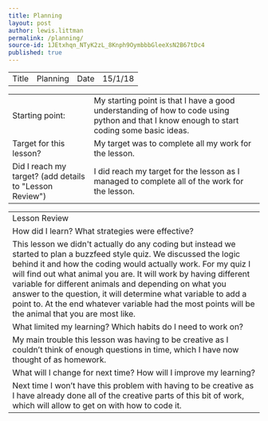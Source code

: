```yaml
---
title: Planning
layout: post
author: lewis.littman
permalink: /planning/
source-id: 1JEtxhqn_NTyK2zL_8Knph9OymbbbGleeXsN2B67tDc4
published: true
---
```

<table>
  <tr>
    <td>Title</td>
    <td>Planning</td>
    <td>Date</td>
    <td>15/1/18</td>
  </tr>
</table>


<table>
  <tr>
    <td>Starting point:</td>
    <td>My starting point is that I have a good understanding of how to code using python and that I know enough to start coding some basic ideas.</td>
  </tr>
  <tr>
    <td>Target for this lesson?</td>
    <td>My target was to complete all my work for the lesson.</td>
  </tr>
  <tr>
    <td>Did I reach my target? 
(add details to "Lesson Review")</td>
    <td>I did reach my target for the lesson as I managed to complete all of the work for the lesson.</td>
  </tr>
</table>


<table>
  <tr>
    <td>Lesson Review</td>
  </tr>
  <tr>
    <td>How did I learn? What strategies were effective? </td>
  </tr>
  <tr>
    <td>This lesson we didn't actually do any coding but instead we started to plan a buzzfeed style quiz. We discussed the logic behind it and how the coding would actually work. For my quiz I will find out what animal you are. It will work by having different variable for different animals and depending on what you answer to the question, it will determine what variable to add a point to. At the end whatever variable had the most points will be the animal that you are most like.</td>
  </tr>
  <tr>
    <td>What limited my learning? Which habits do I need to work on? </td>
  </tr>
  <tr>
    <td>My main trouble this lesson was having to be creative as I couldn’t think of enough questions in time, which I have now thought of as homework. 
</td>
  </tr>
  <tr>
    <td>What will I change for next time? How will I improve my learning?</td>
  </tr>
  <tr>
    <td>Next time I won’t have this problem with having to be creative as I have already done all of the creative parts of this bit of work, which will allow to get on with how to code it.</td>
  </tr>
</table>


